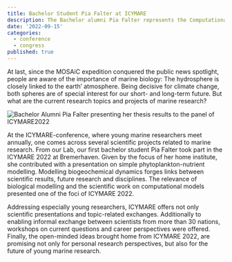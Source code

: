 ```yaml
---
title: Bachelor Student Pia Falter at ICYMARE
description: The Bachelor alumni Pia Falter represents the Computational Life Science Lab with her thesis at ICYMARE2022.
date: '2022-09-15'
categories:
  - conference
  - congress
published: true
---
```


At last, since the MOSAiC expedition conquered the public news spotlight, people are aware of the importance of marine biology: The hydrosphere is closely linked to the earth’ atmosphere. Being decisive for climate change, both spheres are of special interest for our short- and long-term future. But what are the current research topics and projects of marine research?

![Bachelor Alumni Pia Falter presenting her thesis results to the panel of ICYMARE2022](/news/pia-icymare.jpeg "Pia Falter at ICYMARE")

At the ICYMARE-conference, where young marine researchers meet annually, one comes across several scientific projects related to marine research. From our Lab, our first bachelor student Pia Falter took part in the ICYMARE 2022 at Bremerhaven. Given by the focus of her home institute, she contributed with a presentation on simple phytoplankton-nutrient modelling. Modelling biogeochemical dynamics forges links between scientific results, future research and disciplines. The relevance of biological modelling and the scientific work on computational models presented one of the foci of ICYMARE 2022.

Addressing especially young researchers, ICYMARE offers not only scientific presentations and topic-related exchanges. Additionally to enabling informal exchange between scientists from more than 30 nations, workshops on current questions and career perspectives were offered. Finally, the open-minded ideas brought home from ICYMARE 2022, are promising not only for personal research perspectives, but also for the future of young marine research.